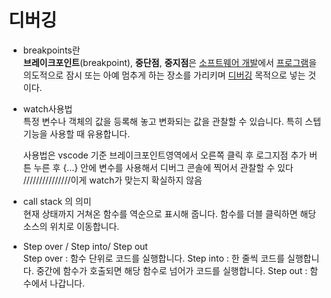 # 디버깅

  
-   breakpoints란<br/>
	**브레이크포인트**(breakpoint), **중단점**, **중지점**은 [소프트웨어 개발](https://ko.wikipedia.org/wiki/%EC%86%8C%ED%94%84%ED%8A%B8%EC%9B%A8%EC%96%B4_%EA%B0%9C%EB%B0%9C "소프트웨어 개발")에서 [프로그램](https://ko.wikipedia.org/wiki/%EC%BB%B4%ED%93%A8%ED%84%B0_%ED%94%84%EB%A1%9C%EA%B7%B8%EB%9E%A8 "컴퓨터 프로그램")을 의도적으로 잠시 또는 아예 멈추게 하는 장소를 가리키며 [디버깅](https://ko.wikipedia.org/wiki/%EB%94%94%EB%B2%84%EA%B7%B8 "디버그") 목적으로 넣는 것이다.
-   watch사용법<br/>
	특정 변수나 객체의 값을 등록해 놓고 변화되는 값을 관찰할 수 있습니다. 특히 스텝 기능을 사용할 때 유용합니다.
	
	사용법은 vscode 기준 브레이크포인트영역에서 오른쪽 클릭 후 로그지점 추가 버튼 누른 후 {...} 안에 변수를 사용해서 디버그 콘솔에 찍어서 관찰할 수 있다         ///////////////이게 watch가 맞는지 확실하지 않음 
	
-   call stack 의 의미<br/>
	현재 상태까지 거쳐온 함수를 역순으로 표시해 줍니다. 함수를 더블 클릭하면 해당 소스의 위치로 이동합니다.
-   Step over / Step into/ Step out<br/>
Step over :  함수 단위로 코드를 실행합니다.
Step into : 한 줄씩 코드를 실행합니다. 중간에 함수가 호출되면 해당 함수로 넘어가 코드를 실행합니다.
Step out : 함수에서 나갑니다.
